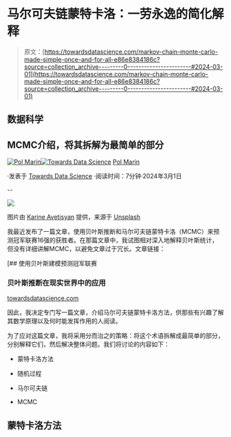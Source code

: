 # 马尔可夫链蒙特卡洛：一劳永逸的简化解释

> 原文：[https://towardsdatascience.com/markov-chain-monte-carlo-made-simple-once-and-for-all-e86e8384186c?source=collection_archive---------0-----------------------#2024-03-01](https://towardsdatascience.com/markov-chain-monte-carlo-made-simple-once-and-for-all-e86e8384186c?source=collection_archive---------0-----------------------#2024-03-01)

## 数据科学

## MCMC介绍，将其拆解为最简单的部分

[](https://polmarin.medium.com/?source=post_page---byline--e86e8384186c--------------------------------)[![Pol Marin](../Images/a4f69a96717d453db9791f27b8f85e86.png)](https://polmarin.medium.com/?source=post_page---byline--e86e8384186c--------------------------------)[](https://towardsdatascience.com/?source=post_page---byline--e86e8384186c--------------------------------)[![Towards Data Science](../Images/a6ff2676ffcc0c7aad8aaf1d79379785.png)](https://towardsdatascience.com/?source=post_page---byline--e86e8384186c--------------------------------) [Pol Marin](https://polmarin.medium.com/?source=post_page---byline--e86e8384186c--------------------------------)

·发表于 [Towards Data Science](https://towardsdatascience.com/?source=post_page---byline--e86e8384186c--------------------------------) ·阅读时间：7分钟·2024年3月1日

--

![](../Images/2e2af6b85503a7f9363f34f4efe0762f.png)

图片由 [Karine Avetisyan](https://unsplash.com/@kar111?utm_source=medium&utm_medium=referral) 提供，来源于 [Unsplash](https://unsplash.com/?utm_source=medium&utm_medium=referral)

我最近发布了一篇文章，使用贝叶斯推断和马尔可夫链蒙特卡洛（MCMC）来预测冠军联赛16强的获胜者。在那篇文章中，我试图相对深入地解释贝叶斯统计，但没有详细讲解MCMC，以避免文章过于冗长。文章链接：

[](/using-bayesian-modeling-to-predict-the-champions-league-8ebb069006ba?source=post_page-----e86e8384186c--------------------------------) [## 使用贝叶斯建模预测冠军联赛

### 贝叶斯推断在现实世界中的应用

[towardsdatascience.com](https://towardsdatascience.com/using-bayesian-modeling-to-predict-the-champions-league-8ebb069006ba?source=post_page-----e86e8384186c--------------------------------)

因此，我决定专门写一篇文章，介绍马尔可夫链蒙特卡洛方法，供那些有兴趣了解其数学原理以及何时能发挥作用的人阅读。

为了应对这篇文章，我将采用分而治之的策略：将这个术语拆解成最简单的部分，分别解释它们，然后解决整体问题。我们将讨论的内容如下：

+   蒙特卡洛方法

+   随机过程

+   马尔可夫链

+   MCMC

## 蒙特卡洛方法
